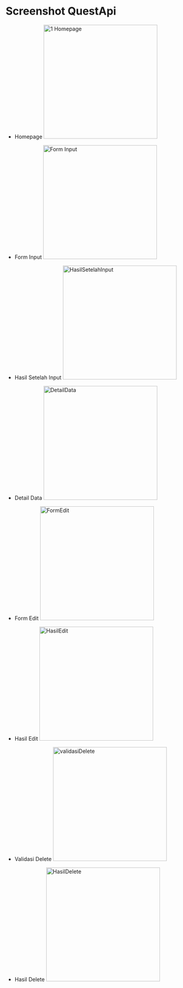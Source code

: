 # Screenshot QuestApi

- Homepage
  <img src="https://github.com/user-attachments/assets/a45d9ec5-f000-49e0-a550-c596bded33df" alt="1 Homepage" width="300"/>

- Form Input
  <img src="https://github.com/user-attachments/assets/80b5c306-e843-49c1-aa73-3b83350ba89c" alt="Form Input" width="300"/>

- Hasil Setelah Input
  <img src="https://github.com/user-attachments/assets/ea0b7c0a-ca99-40de-adac-6ff079643cf1" alt="HasilSetelahInput" width="300"/>

- Detail Data
  <img src="https://github.com/user-attachments/assets/0ed0f06b-6821-409f-a1b0-596ccdd908c8" alt="DetailData" width="300"/>

- Form Edit
  <img src="https://github.com/user-attachments/assets/40b2a378-63ea-496e-95eb-6d5b5b85827a" alt="FormEdit" width="300"/>

- Hasil Edit
  <img src="https://github.com/user-attachments/assets/c9a8da67-98ff-44a5-89a8-9481146f1d0e" alt="HasilEdit" width="300"/>

- Validasi Delete
  <img src="https://github.com/user-attachments/assets/237f88ce-40bb-4cfd-bcc2-3d7ddf267853" alt="validasiDelete" width="300"/>

- Hasil Delete
  <img src="https://github.com/user-attachments/assets/d54762bf-f21c-44d4-8ded-f66e5886ad40" alt="HasilDelete" width="300"/>
